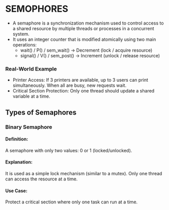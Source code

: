 # SEMOPHORES
- A semaphore is a synchronization mechanism used to control access to a shared resource by multiple threads or processes in a concurrent system.
- It uses an integer counter that is modified atomically using two main operations:
  - wait() / P() / sem_wait() → Decrement (lock / acquire resource)
  - signal() / V() / sem_post() → Increment (unlock / release resource)
### Real-World Example
- Printer Access: If 3 printers are available, up to 3 users can print simultaneously. When all are busy, new requests wait.
- Critical Section Protection: Only one thread should update a shared variable at a time.
## Types of Semaphores
### Binary Semaphore
#### Definition:
A semaphore with only two values: 0 or 1 (locked/unlocked).
#### Explanation:
It is used as a simple lock mechanism (similar to a mutex). Only one thread can access the resource at a time.
#### Use Case:
Protect a critical section where only one task can run at a time.
